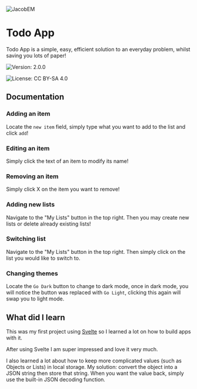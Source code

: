 ![JacobEM](https://jacobem.com/assets/media/JacobEM.png)


# Todo App

Todo App is a simple, easy, efficient solution to an everyday problem, whilst saving you lots of paper!

![Version: 2.0.0](https://img.shields.io/badge/Version-2.0.0-00e0a7)

![License: CC BY-SA 4.0](https://img.shields.io/badge/License-CC--BY--SA-776bff)

## Documentation

### Adding an item

Locate the `new item` field, simply type what you want to add to the list and click `add`!

### Editing an item

Simply click the text of an item to modify its name!

### Removing an item

Simply click X on the item you want to remove!

### Adding new lists

Navigate to the "My Lists" button in the top right. Then you may create new lists or delete already existing lists!

### Switching list

Navigate to the "My Lists" button in the top right. Then simply click on the list you would like to switch to.

### Changing themes

Locate the `Go Dark` button to change to dark mode, once in dark mode, you will notice the button was replaced with `Go Light`, clicking this again will swap you to light mode.


## What did I learn

This was my first project using <a href="https://svelte.dev/" target="_blank" rel="noopener noreferrer" class="al-link al-link-focus">Svelte</a> so I learned a lot on how to build apps with it.

After using Svelte I am super impressed and love it very much.

I also learned a lot about how to keep more complicated values (such as Objects or Lists) in local storage. My solution: convert the object into a JSON string then store that string. When you want the value back, simply use the built-in JSON decoding function.